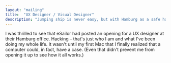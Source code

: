 ```yaml
---
layout: "mailing"
title:  "UX Designer / Visual Designer"
description: "Jumping ship is never easy, but with Hamburg as a safe haven, who would want to leave?"
---
```

I was thrilled to see that eSailor had posted an opening for a UX designer at their Hamburg office. Hacking – that's just who I am and what I've been doing my whole life. It wasn't until my first Mac that I finally realized that a computer could, in fact, have a case. (Even that didn't prevent me from opening it up to see how it all works.)
